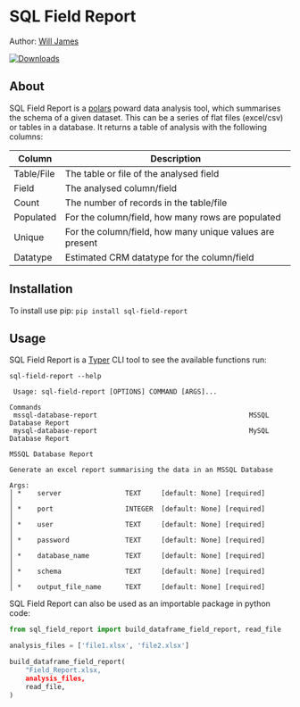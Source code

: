 # SQL Field Report
Author: [Will James](https://github.com/wct-james)

[![Downloads](https://static.pepy.tech/badge/sql-field-report)](https://pepy.tech/project/sql-field-report)

## About
SQL Field Report is a [polars](https://www.pola.rs/) poward data analysis tool, which summarises the schema of a given dataset. This can be a series of flat files (excel/csv) or tables in a database. It returns a table of analysis with the following columns:

| Column | Description |
| --- | --- |
| Table/File | The table or file of the analysed field 
| Field | The analysed column/field
| Count | The number of records in the table/file
| Populated | For the column/field, how many rows are populated
| Unique | For the column/field, how many unique values are present
| Datatype | Estimated CRM datatype for the column/field
## Installation
To install use pip:
`pip install sql-field-report`

## Usage

SQL Field Report is a [Typer](https://github.com/tiangolo/typer) CLI tool to see the available functions run:

`sql-field-report --help`

```
 Usage: sql-field-report [OPTIONS] COMMAND [ARGS]...

Commands
 mssql-database-report                                      MSSQL Database Report                   
 mysql-database-report                                      MySQL Database Report

MSSQL Database Report

Generate an excel report summarising the data in an MSSQL Database

Args:
│ *    server                TEXT     [default: None] [required]                                                       │
│ *    port                  INTEGER  [default: None] [required]                                                       │
│ *    user                  TEXT     [default: None] [required]                                                       │
│ *    password              TEXT     [default: None] [required]                                                       │
│ *    database_name         TEXT     [default: None] [required]                                                       │
│ *    schema                TEXT     [default: None] [required]                                                       │
│ *    output_file_name      TEXT     [default: None] [required]
```

SQL Field Report can also be used as an importable package in python code:
```python
from sql_field_report import build_dataframe_field_report, read_file

analysis_files = ['file1.xlsx', 'file2.xlsx']

build_dataframe_field_report(
    "Field_Report.xlsx,
    analysis_files,
    read_file,
)

```